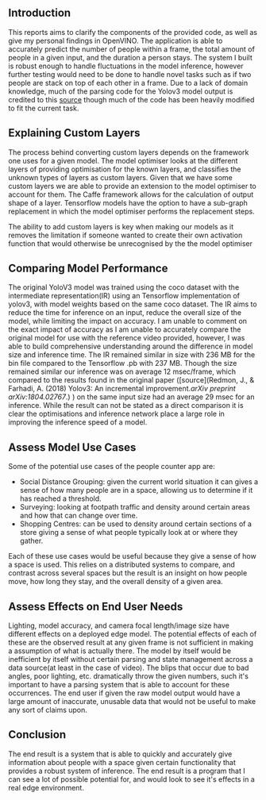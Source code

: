## Introduction

This reports aims to clarify the components of the provided code, as well as give my personal findings in OpenVINO. The application is able to accurately predict the number of people within a frame, the total amount of people in a given input, and the duration a person stays. The system I built is robust enough to handle fluctuations in the model inference, however further testing would need to be done to handle novel tasks such as if two people are stack on top of each other in a frame. Due to a lack of domain knowledge, much of the parsing code for the Yolov3 model output is credited to this [source](https://github.com/PINTO0309/OpenVINO-YoloV3) though much of the code has been heavily modified to fit the current task.

## Explaining Custom Layers

The process behind converting custom layers depends on the framework one uses for a given model. The model optimiser looks at the different layers of providing optimisation for the known layers, and classifies the unknown types of layers as custom layers. Given that we have some custom layers we are able to provide an extension to the model optimiser to account for them. The Caffe framework allows for the calculation of output shape of a layer. Tensorflow models have the option to have a sub-graph replacement in which the model optimiser performs the replacement steps.

The ability to add custom layers is key when making our models as it removes the limitation if someone wanted to create their own activation function that would otherwise be unrecognised by the the model optimiser

## Comparing Model Performance

The original YoloV3 model was trained using the coco dataset with the intermediate representation(IR) using an Tensorflow implementation of yolov3, with model weights based on the same coco dataset. The IR aims to reduce the time for inference on an input, reduce the overall size of the model, while limiting the impact on accuracy. I am unable to comment on the exact impact of accuracy as I am unable to accurately compare the original model for use with the reference video provided, however, I was able to build comprehensive understanding around the difference in model size and inference time. The IR remained similar in size with 236 MB for the bin file compared to the Tensorflow .pb with 237 MB. Though the size remained similar our inference was on average 12 msec/frame, which compared to the results found in the original paper ([source](Redmon, J., & Farhadi, A. (2018) Yolov3: An incremental improvement._arXiv preprint arXiv:1804.02767_.) ) on the same input size had an average 29 msec for an inference. While the result can not be stated as a direct comparison it is clear the optimisations and inference network place a large role in improving the inference speed of a model.

## Assess Model Use Cases

Some of the potential use cases of the people counter app are:
- Social Distance Grouping: given the current world situation it can gives a sense of how many people are in a space, allowing us to determine if it has reached a threshold.
- Surveying: looking at footpath traffic and density around certain areas and how that can change over time.
- Shopping Centres:  can be used to density around certain sections of a store giving a sense of what people typically look at or where they gather.

Each of these use cases would be useful because they give a sense of how a space is used. This relies on a distributed systems to compare, and contrast across several spaces but the result is an insight on how people move, how long they stay, and the overall density of a given area.

## Assess Effects on End User Needs

Lighting, model accuracy, and camera focal length/image size have different effects on a deployed edge model. The potential effects of each of these are the observed result at any given frame is not sufficient in making a assumption of what is actually there. The model by itself would be inefficient by itself without certain parsing and state management across a data source(at least in the case of video). The blips that occur due to bad angles, poor lighting, etc. dramatically throw the given numbers, such it's important to have a parsing system that is able to account for these occurrences. The end user if given the raw model output would have a large amount of inaccurate, unusable data that would not be useful to make any sort of claims upon.

## Conclusion

The end result is a system that is able to quickly and accurately give information about people with a space given certain functionality that provides a robust system of inference. The end result is a program that I can see a lot of possible potential for, and would look to see it's effects in a real edge environment.
